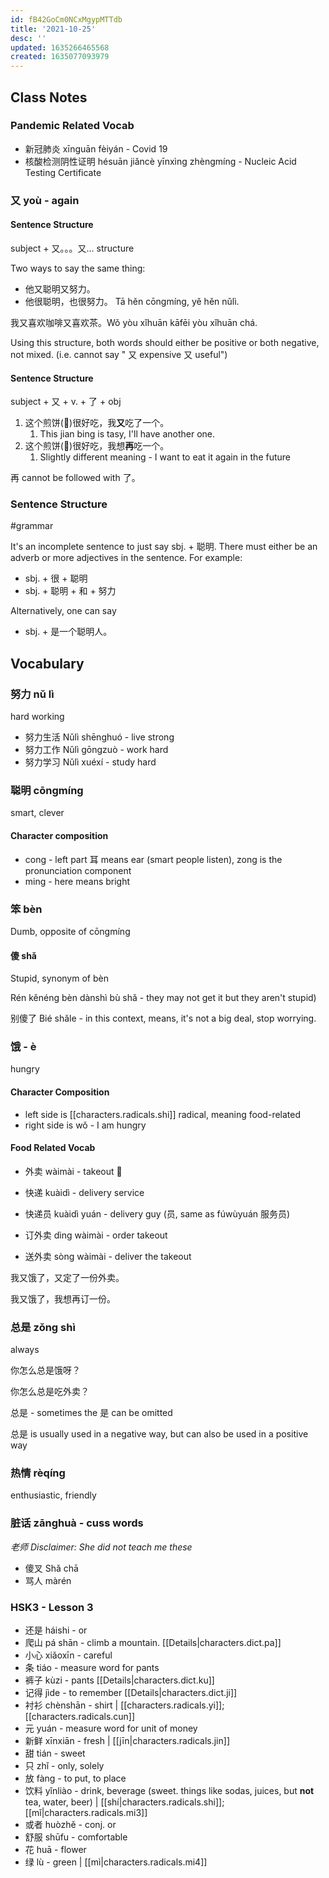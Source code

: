 ```yaml
---
id: fB42GoCm0NCxMgypMTTdb
title: '2021-10-25'
desc: ''
updated: 1635266465568
created: 1635077093979
---
```


## Class Notes


### Pandemic Related Vocab

- 新冠肺炎 xīnguān fèiyán - Covid 19
- 核酸检测阴性证明 hésuān jiǎncè yīnxìng zhèngmíng - Nucleic Acid Testing Certificate

### 又 yoù - again 

#### Sentence Structure

subject + 又。。。又... structure 

Two ways to say the same thing: 
- 他又聪明又努力。
- 他很聪明，也很努力。 Tā hěn cōngmíng, yě hěn nǔlì.    

我又喜欢咖啡又喜欢茶。Wǒ yòu xǐhuān kāfēi yòu xǐhuān chá.

Using this structure, both words should either be positive or both negative, not mixed. (i.e. cannot say " 又 expensive 又 useful")

#### Sentence Structure

subject + 又 + v. + 了 + obj

1. 这个煎饼(🥞)很好吃，我**又**吃了一个。
    1. This jian bing is tasy, I'll have another one.
1. 这个煎饼(🥞)很好吃，我想**再**吃一个。
    1. Slightly different meaning - I want to eat it again in the future

再 cannot be followed with 了。

### Sentence Structure

#grammar

It's an incomplete sentence to just say sbj. + 聪明. There must either be an adverb or more adjectives in the sentence. For example:
- sbj. + 很 + 聪明
- sbj. + 聪明 + 和 + 努力

Alternatively, one can say

- sbj. + 是一个聪明人。

## Vocabulary

### 努力 nǔ lì 

hard working

- 努力生活 Nǔlì shēnghuó - live strong
- 努力工作 Nǔlì gōngzuò - work hard
- 努力学习 Nǔlì xuéxí - study hard

### 聪明 cōngmíng

smart, clever

#### Character composition

- cong - left part 耳 means ear (smart people listen), zong is the pronunciation component
- ming - here means bright

### 笨 bèn

Dumb, opposite of cōngmíng

#### 傻 shǎ 

Stupid, synonym of bèn

Rén kěnéng bèn dànshì bù shǎ - they may not get it but they aren't stupid)

别傻了 Bié shǎle - in this context, means, it's not a big deal, stop worrying.


### 饿 - è

hungry

#### Character Composition

- left side is [[characters.radicals.shi]] radical, meaning food-related
- right side is wǒ - I am hungry

#### Food Related Vocab

- 外卖 wàimài - takeout 🥡
- 快递 kuàidì - delivery service
- 快递员 kuàidì yuán - delivery guy (员, same as fúwùyuán 服务员)

- 订外卖 dìng wàimài - order takeout
- 送外卖 sòng wàimài - deliver the takeout

我又饿了，又定了一份外卖。

我又饿了，我想再订一份。

### 总是 zǒng shì

always

你怎么总是饿呀？

你怎么总是吃外卖？

总是 - sometimes the 是 can be omitted 

总是 is usually used in a negative way, but can also be used in a positive way

### 热情 rèqíng

enthusiastic, friendly

### 脏话 zānghuà - cuss words

_老师 Disclaimer: She did not teach me these_

- 傻叉 Shǎ chā 
- 骂人 màrén

### HSK3 - Lesson 3

- 还是 háishi - or
- 爬山 pá shān - climb a mountain. [[Details|characters.dict.pa]]
- 小心 xiǎoxīn - careful
- 条 tiáo - measure word for pants
- 裤子 kùzi - pants [[Details|characters.dict.ku]]
- 记得 jìde - to remember [[Details|characters.dict.ji]]
- 衬衫 chènshān - shirt | [[characters.radicals.yi]]; [[characters.radicals.cun]]
- 元 yuán - measure word for unit of money
- 新鲜 xīnxiān - fresh | [[jīn|characters.radicals.jin]]
- 甜 tián - sweet
- 只 zhǐ - only, solely
- 放 fàng - to put, to place
- 饮料 yǐnliào - drink, beverage (sweet. things like sodas, juices, but **not** tea, water, beer) | [[shí|characters.radicals.shi]]; [[mǐ|characters.radicals.mi3]]
- 或者 huòzhě - conj. or 
- 舒服 shūfu - comfortable
- 花 huā - flower
- 绿 lù - green | [[mì|characters.radicals.mi4]]
